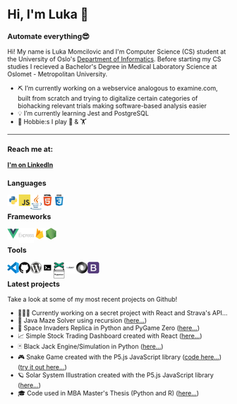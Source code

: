 # Hi, I'm Luka 👋

### Automate everything😎

Hi! My name is Luka Momcilovic and I'm Computer Science (CS) student at the University of Oslo's [Department of Informatics](https://www.mn.uio.no/ifi/english/). Before starting my CS studies I recieved a Bachelor's Degree in Medical Laboratory Science at Oslomet - Metropolitan University.

- ⛏ I’m currently working on a webservice analogous to examine.com, built from scratch and trying to digitalize certain categories of biohacking relevant trials making software-based analysis easier
- 💡 I’m currently learning Jest and PostgreSQL
- 🎨 Hobbie:s I play 🎾 & 🏋️

---

### Reach me at:
<strong><a href='https://www.linkedin.com/in/luka-momcilovic-835b37194/'>I'm on LinkedIn</a></strong>

### Languages
<img align="left" alt="Python" width="26px" src="./icons/python.png" />
<img align="left" alt="JavaScript" width="26px" src="./icons/javascript.png" />
<img align="left" alt="Java" width="26px" src="./icons/java.png" />
<img align="left" alt="HTML5" width="26px" src="./icons/html.png" />
<img align="left" alt="CSS3" width="26px" src="./icons/css.png" />
<br>

### Frameworks
<img align="left" alt="Vue" width="26px" src="./icons/vue.png" />
<img align="left" alt="Express" width="34px" src="./icons/express.png" />
<img align="left" alt="Firebase" width="26px" src="./icons/firebase.png" />
<img align="left" alt="Node.js" width="26px" src="./icons/nodejs.png" />
<br>

### Tools
<img align="left" alt="Visual Studio Code" width="26px" src="https://raw.githubusercontent.com/github/explore/80688e429a7d4ef2fca1e82350fe8e3517d3494d/topics/visual-studio-code/visual-studio-code.png" />
<img align="left" alt="GitHub" width="26px" src="https://raw.githubusercontent.com/github/explore/78df643247d429f6cc873026c0622819ad797942/topics/github/github.png" />
<img align="left" alt="Wordpress" width="26px" src="./icons/wordpress.png" />
<img align="left" alt="Terminal" width="26px" src="./icons/cli.png" />
<img align="left" alt="Puppeteer" width="26px" src="./icons/puppeteer.png" />
<img align="left" alt="jQuery" width="26px" src="./icons/jquery.png" />
<img align="left" alt="JSON" width="26px" src="./icons/json.png" />
<img align="left" alt="Bootstrap" width="26px" src="./icons/bootstrap.png" />

<br>

### Latest projects
Take a look at some of my most recent projects on Github!

- 👨🏻‍💼 Currently working on a secret project with React and Strava's API...
- 🧠 Java Maze Solver using recursion ([here...](https://github.com/sondreandersen96/mazeSolverJava))
- 👾 Space Invaders Replica in Python and PyGame Zero ([here...](https://github.com/sondreandersen96/space_invaders)) 
- 📈 Simple Stock Trading Dashboard created with React ([here...](https://github.com/sondreandersen96/obx_chart_front_end))
- 🃏 Black Jack Engine/Simulation in Python ([here...](https://github.com/sondreandersen96/black_jack_simulation))
- 🎮 Snake Game created with the P5.js JavaScript library ([code here...](https://github.com/sondreandersen96/simple_snake_p5_js)) ([try it out here...](https://sondreandersen96.github.io/simple_snake_p5_js/index.html))
- 🪐 Solar System Illustration created with the P5.js JavaScript library ([here...](https://github.com/sondreandersen96/p5_js---Solar-System-Illustration))
- 🎓 Code used in MBA Master's Thesis (Python and R) ([here...](https://github.com/sondreandersen96/masters_thesis_code))






<!--

Here are some ideas to get you started:

- 🔭 I’m currently working on ...
- 🌱 I’m currently learning ...
- 👯 I’m looking to collaborate on ...
- 🤔 I’m looking for help with ...
- 💬 Ask me about ...
- 📫 How to reach me: ...
- 😄 Pronouns: ...
- ⚡ Fun fact: ...


<a href="mailto:me@mail.com">📬 E-mail</a></strong>
-->
